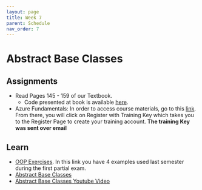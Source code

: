 ```yaml
---
layout: page
title: Week 7
parent: Schedule
nav_order: 7
---
```


# Abstract Base Classes

## Assignments

- Read Pages 145 - 159 of our Textbook.
    - Code presented at book is available [here](https://github.com/PacktPublishing/Python-Object-Oriented-Programming---4th-edition/tree/main/ch_04).
- Azure Fundamentals: In order to access course materials, go to this [link](https://msle.learnondemand.net). From there, you will click on Register with Training Key which takes you to the Register Page to create your training account. **The training Key was sent over email**

## Learn

- [OOP Exercises](https://uninorte-my.sharepoint.com/:p:/g/personal/jposada_uninorte_edu_co/ERfI89f8l0RBrvrS54YwQfMBsCiyi7veB058k96dtY2yOQ?e=ZpKe0u). In this link you have 4 examples used last semester during the first partial exam. 
- [Abstract Base Classes](https://www.geeksforgeeks.org/abstract-classes-in-python/)
- [Abstract Base Classes Youtube Video](https://youtu.be/TeDlx2Klij0)


